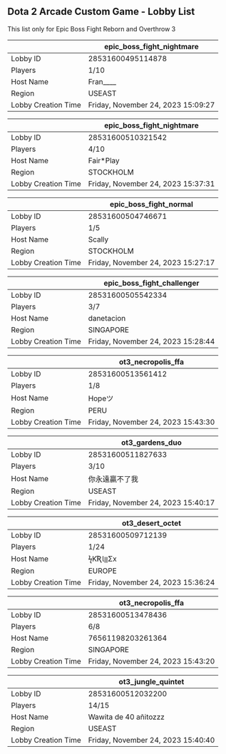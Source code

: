 ## Dota 2 Arcade Custom Game - Lobby List

This list only for Epic Boss Fight Reborn and Overthrow 3

|  | epic_boss_fight_nightmare |
| ------ | ------ |
| Lobby ID | 28531600495114878 |
| Players | 1/10 |
| Host Name | Fran____ |
| Region | USEAST |
| Lobby Creation Time | Friday, November 24, 2023 15:09:27 |


|  | epic_boss_fight_nightmare |
| ------ | ------ |
| Lobby ID | 28531600510321542 |
| Players | 4/10 |
| Host Name | Fair*Play |
| Region | STOCKHOLM |
| Lobby Creation Time | Friday, November 24, 2023 15:37:31 |


|  | epic_boss_fight_normal |
| ------ | ------ |
| Lobby ID | 28531600504746671 |
| Players | 1/5 |
| Host Name | Scally |
| Region | STOCKHOLM |
| Lobby Creation Time | Friday, November 24, 2023 15:27:17 |


|  | epic_boss_fight_challenger |
| ------ | ------ |
| Lobby ID | 28531600505542334 |
| Players | 3/7 |
| Host Name | danetacion |
| Region | SINGAPORE |
| Lobby Creation Time | Friday, November 24, 2023 15:28:44 |


|  | ot3_necropolis_ffa |
| ------ | ------ |
| Lobby ID | 28531600513561412 |
| Players | 1/8 |
| Host Name | Hopeツ |
| Region | PERU |
| Lobby Creation Time | Friday, November 24, 2023 15:43:30 |


|  | ot3_gardens_duo |
| ------ | ------ |
| Lobby ID | 28531600511827633 |
| Players | 3/10 |
| Host Name | 你永遠贏不了我 |
| Region | USEAST |
| Lobby Creation Time | Friday, November 24, 2023 15:40:17 |


|  | ot3_desert_octet |
| ------ | ------ |
| Lobby ID | 28531600509712139 |
| Players | 1/24 |
| Host Name | ϟƘƦƖןןΣx |
| Region | EUROPE |
| Lobby Creation Time | Friday, November 24, 2023 15:36:24 |


|  | ot3_necropolis_ffa |
| ------ | ------ |
| Lobby ID | 28531600513478436 |
| Players | 6/8 |
| Host Name | 76561198203261364 |
| Region | SINGAPORE |
| Lobby Creation Time | Friday, November 24, 2023 15:43:20 |


|  | ot3_jungle_quintet |
| ------ | ------ |
| Lobby ID | 28531600512032200 |
| Players | 14/15 |
| Host Name | Wawita de 40 añitozzz |
| Region | USEAST |
| Lobby Creation Time | Friday, November 24, 2023 15:40:40 |


